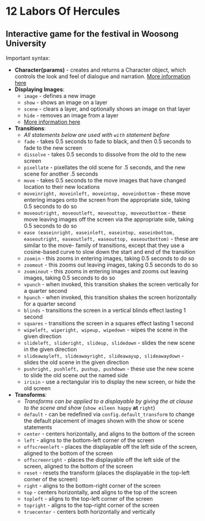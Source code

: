 # 12 Labors Of Hercules
## Interactive game for the festival in Woosong University
Important syntax:
- **Character(params)** - creates and returns a Character object, which controls the look and feel of dialogue and narration. [More information here](https://www.renpy.org/doc/html/dialogue.html#defining-character-objects)
- **Displaying Images**:
  - `image` - defines a new image
  - `show` - shows an image on a layer
  - `scene` - clears a layer, and optionally shows an image on that layer
  - `hide` - removes an image from a layer
  - [More information here](https://www.renpy.org/doc/html/displaying_images.html)
- **Transitions**:
  - *All statements below are used with `with` statement before*
  - `fade` - takes 0.5 seconds to fade to black, and then 0.5 seconds to fade to the new screen
  -  `dissolve` - takes 0.5 seconds to dissolve from the old to the new screen
  -  `pixellate` - pixellates the old scene for .5 seconds, and the new scene for another .5 seconds
  -  `move` - takes 0.5 seconds to the move images that have changed location to their new locations
  -  `moveinright, moveinleft, moveintop, moveinbottom` - these move entering images onto the screen from the appropriate side, taking 0.5 seconds to do so
  -  `moveoutright, moveoutleft, moveouttop, moveoutbottom` - these move leaving images off the screen via the appropriate side, taking 0.5 seconds to do so
  -  `ease (easeinright, easeinleft, easeintop, easeinbottom, easeoutright, easeoutleft, easeouttop, easeoutbottom)` - these are similar to the move- family of transitions, except that they use a cosine-based curve to slow down the start and end of the transition
  -  `zoomin` - this zooms in entering images, taking 0.5 seconds to do so
  -  `zoomout` - this zooms out leaving images, taking 0.5 seconds to do so
  -  `zoominout` - this zooms in entering images and zooms out leaving images, taking 0.5 seconds to do so
  -  `vpunch` - when invoked, this transition shakes the screen vertically for a quarter second
  -  `hpunch` - when invoked, this transition shakes the screen horizontally for a quarter second
  -  `blinds` - transitions the screen in a vertical blinds effect lasting 1 second
  -  `squares` - transitions the screen in a squares effect lasting 1 second
  -  `wipeleft, wiperight, wipeup, wipedown` - wipes the scene in the given direction
  -  `slideleft, slideright, slideup, slidedown` - slides the new scene in the given direction
  -  `slideawayleft, slideawayright, slideawayup, slideawaydown` - slides the old scene in the given direction
  -  `pushright, pushleft, pushup, pushdown` - these use the new scene to slide the old scene out the named side
  -  `irisin` - use a rectangular iris to display the new screen, or hide the old screen
- **Transforms**:
  - *Transforms can be applied to a displayable by giving the at clause to the scene and show* (`show eileen happy` **at** `right`)
  - `default` - can be redefined via `config.default_transform` to change the default placement of images shown with the show or scene statements
  - `center` - centers horizontally, and aligns to the bottom of the screen
  - `left` - aligns to the bottom-left corner of the screen
  - `offscreenleft` - places the displayable off the left side of the screen, aligned to the bottom of the screen
  - `offscreenright` - places the displayable off the left side of the screen, aligned to the bottom of the screen
  - `reset` - resets the transform (places the displayable in the top-left corner of the screen)
  - `right` - aligns to the bottom-right corner of the screen
  - `top` - centers horizontally, and aligns to the top of the screen
  - `topleft` - aligns to the top-left corner of the screen
  - `topright` - aligns to the top-right corner of the screen
  - `truecenter` - centers both horizontally and vertically
